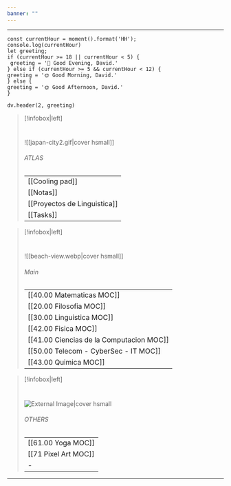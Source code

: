 ```yaml
---
banner: ""
---
```


---

```dataviewjs
const currentHour = moment().format('HH');
console.log(currentHour)
let greeting;
if (currentHour >= 18 || currentHour < 5) {
 greeting = '🌙 Good Evening, David.'
} else if (currentHour >= 5 && currentHour < 12) {
greeting = '🌞 Good Morning, David.'
} else {
greeting = '🌞 Good Afternoon, David.'
}
  
dv.header(2, greeting)
```

> [!infobox|left]
> # 
>![[japan-city2.gif|cover hsmall]]
> ###### ATLAS
> |  |   
> |---|
> | [[Cooling pad]]|
> |  [[Notas]]|
> |   [[Proyectos de Linguistica]]|
> |   [[Tasks]]|



> [!infobox|left]
> # 
>![[beach-view.webp|cover hsmall]]
> ###### Main
> |  |   
> |---|
> | [[40.00 Matematicas MOC]] |
> | [[20.00 Filosofia MOC]] |
> |  [[30.00 Linguistica MOC]] | 
> | [[42.00 Fisica MOC]] |
> | [[41.00 Ciencias de la Computacion MOC]] |
> | [[50.00 Telecom - CyberSec - IT MOC]] |
> | [[43.00 Quimica MOC]] |

> [!infobox|left]
> # 
>![External Image|cover hsmall](https://i.pinimg.com/originals/d6/30/0d/d6300d5b3b9d748081556575fb2d4dda.gif)
> ###### OTHERS
> |  |   
> |---|
> | [[61.00 Yoga MOC]] |
> | [[71 Pixel Art MOC]] |
> |  - | 

---




